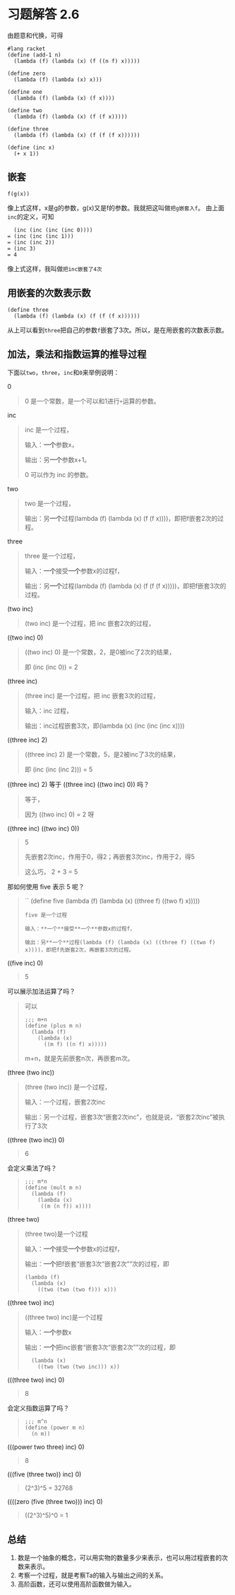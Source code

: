 # 习题解答 2.6
由题意和代换，可得
```racket
#lang racket
(define (add-1 n)
  (lambda (f) (lambda (x) (f ((n f) x)))))

(define zero
  (lambda (f) (lambda (x) x)))

(define one
  (lambda (f) (lambda (x) (f x))))

(define two
  (lambda (f) (lambda (x) (f (f x)))))

(define three
  (lambda (f) (lambda (x) (f (f (f x))))))

(define (inc x)
  (+ x 1))
```

## 嵌套
```
f(g(x))
```
像上式这样，x是g的参数，g(x)又是f的参数。我就把这叫做`把g嵌套入f`。
由上面`inc`的定义，可知
```
  (inc (inc (inc (inc 0))))
= (inc (inc (inc 1)))
= (inc (inc 2))
= (inc 3)
= 4
```
像上式这样，我叫做`把inc嵌套了4次`

## 用嵌套的次数表示数
```racket
(define three
  (lambda (f) (lambda (x) (f (f (f x))))))
```
从上可以看到`three`把自己的参数`f`嵌套了3次。所以，是在用嵌套的次数表示数。

## 加法，乘法和指数运算的推导过程

下面以`two`，`three`，`inc`和`0`来举例说明：

0
> 0 是一个常数，是一个可以和1进行`+`运算的参数。

inc
> inc 是一个过程，
>
> 输入：**一个**参数x，
> 
> 输出：另**一个**参数x+1。
>
> 0 可以作为 inc 的参数。

two
> two 是一个过程，
> 
>
> 
> 输出：另**一个**过程(lambda (f) (lambda (x) (f (f x))))，即把f嵌套2次的过程。

three
> three 是一个过程，
> 
> 输入：**一个**接受**一个**参数x的过程f，
> 
> 输出：另**一个**过程(lambda (f) (lambda (x) (f (f (f x)))))，即把f嵌套3次的过程。

(two inc)
> (two inc) 是一个过程，把 inc 嵌套2次的过程，
>


((two inc) 0)
> ((two inc) 0) 是一个常数，2，是0被inc了2次的结果，
>
> 即 (inc (inc 0)) = 2

(three inc)
> (three inc) 是一个过程，把 inc 嵌套3次的过程，
> 
> 输入：inc 过程，
>
> 输出：inc过程嵌套3次，即(lambda (x) (inc (inc (inc x))))

((three inc) 2)
> ((three inc) 2) 是一个常数，5，是2被inc了3次的结果，
>
> 即 (inc (inc (inc 2))) = 5

((three inc) 2) 等于 ((three inc) ((two inc) 0)) 吗？
> 等于，
>
> 因为 ((two inc) 0) = 2 呀

((three inc) ((two inc) 0))
> 5 
>
> 先嵌套2次inc，作用于0，得2；再嵌套3次inc，作用于2，得5
> 
> 这么巧， 2 + 3 = 5

那如何使用 five 表示 5 呢？
> ``
>(define five
>  (lambda (f)
>    (lambda (x) ((three f) ((two f) x)))))
> ```
> five 是一个过程
>
> 输入：**一个**接受**一个**参数x的过程f，
> 
> 输出：另**一个**过程(lambda (f) (lambda (x) ((three f) ((two f) x))))，即把f先嵌套2次，再嵌套3次的过程。

((five inc) 0)
> 5

可以展示加法运算了吗？
> 可以
> ```
> ;;; m+n
> (define (plus m n)
>   (lambda (f)
>     (lambda (x)
>       ((m f) ((n f) x)))))
> ```
> m+n，就是先前嵌套n次，再嵌套m次。

(three (two inc))
> (three (two inc)) 是一个过程，
> 
> 输入：一个过程，嵌套2次inc
>
> 输出：另一个过程，嵌套3次“嵌套2次inc”，也就是说，“嵌套2次inc”被执行了3次

((three (two inc)) 0)
> 6

会定义乘法了吗？
> ```
> ;;; m*n
> (define (mult m n)
>   (lambda (f)
>     (lambda (x)
>      ((m (n f)) x))))
> ```

(three two)
> (three two)是一个过程
> 
> 输入：**一个**接受**一个**参数x的过程f，
> 
> 输出：**一个**把f嵌套“嵌套3次“嵌套2次””次的过程，即
> ```
> (lambda (f)
>   (lambda (x)
>     ((two (two (two f))) x)))
> ```


((three two) inc)
> ((three two) inc)是一个过程
> 
> 输入：**一个**参数x
> 
> 输出：**一个**把inc嵌套“嵌套3次“嵌套2次””次的过程，即
> ```
>   (lambda (x)
>     ((two (two (two inc))) x))
> ```

(((three two) inc) 0)
> 8

会定义指数运算了吗？
> ```
> ;;; m^n
> (define (power m n)
>   (n m))
> ```

(((power two three) inc) 0)
> 8

(((five (three two)) inc) 0)
> (2^3)^5 = 32768

((((zero (five (three two))) inc) 0)
> ((2^3)^5)^0 = 1

## 总结
1. 数是一个抽象的概念，可以用实物的数量多少来表示，也可以用过程嵌套的次数来表示。
1. 考察一个过程，就是考察Ta的输入与输出之间的关系。
1. 高阶函数，还可以使用高阶函数做为输入。
